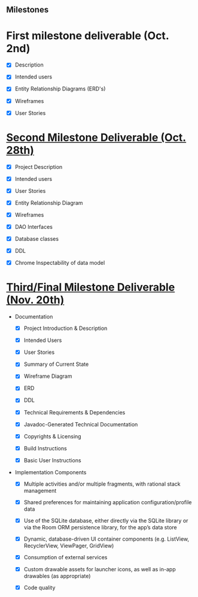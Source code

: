 ## Milestones 

# First milestone deliverable (Oct. 2nd)

+ [x] Description 

+ [x] Intended users

+ [x] Entity Relationship Diagrams (ERD's) 

+ [x] Wireframes

+ [x] User Stories 

# [Second Milestone Deliverable (Oct. 28th)](https://deep-dive-coding-java-cohort-8.github.io/2019/10/22/android-milestone-2-rubric.html)

+ [X] Project Description 

+ [X] Intended users 

+ [X] User Stories 

+ [X] Entity Relationship Diagram 

+ [X] Wireframes

+ [X] DAO Interfaces 

+ [X] Database classes

+ [X] DDL

+ [X] Chrome Inspectability of data model 


# [Third/Final Milestone Deliverable (Nov. 20th)](https://deep-dive-coding-java-cohort-8.github.io/2019/11/12/android-standalone-project-rubric.html)

+ Documentation 
    + [X] Project Introduction & Description 
    
    + [X] Intended Users
    
    + [X] User Stories 
    
    + [X] Summary of Current State 
    
    + [X] Wireframe Diagram 
    
    + [X] ERD
    
    + [X] DDL
    
    + [x] Technical Requirements & Dependencies 
    
    + [X] Javadoc-Generated Technical Documentation 
    
    + [X] Copyrights & Licensing 
    
    + [X] Build Instructions 
    
    + [X] Basic User Instructions 
    
    
+ Implementation Components 

    + [X] Multiple activities and/or multiple fragments, with rational stack management 
    
    + [X] Shared preferences for maintaining application configuration/profile data
    
    + [X] Use of the SQLite database, either directly via the SQLite library or via the Room ORM persistence library, for the app’s data store
    
    + [X] Dynamic, database-driven UI container components (e.g. ListView, RecyclerView, ViewPager, GridView)
    
    + [X] Consumption of external services
    
    + [X] Custom drawable assets for launcher icons, as well as in-app drawables (as appropriate)
    
    + [X] Code quality
    
  